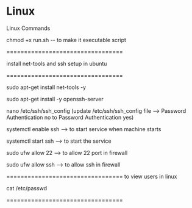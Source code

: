 # Linux
Linux Commands


chmod +x run.sh  -- to make it executable script

=================================

install net-tools and ssh setup in ubuntu

=================================

sudo apt-get install net-tools -y

sudo apt-get install -y openssh-server

nano /etc/ssh/ssh_config (update /etc/ssh/ssh_config file --> Password Authentication no to Password Authentication yes)

systemctl enable ssh --> to start service when machine starts

systemctl start ssh --> to start the service

sudo ufw allow 22 --> to allow 22 port in firewall

sudo ufw allow ssh --> to allow ssh in firewall

=================================
to view users in linux

cat /etc/passwd

=================================
